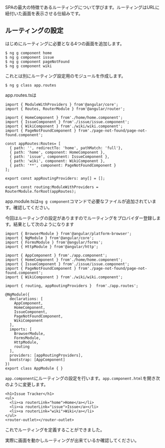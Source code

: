 SPAの最大の特徴であるルーティングについて学びます。ルーティングはURLに紐付いた画面を表示させる仕組みです。

## ルーティングの設定

はじめにルーティングに必要となる4つの画面を追加します。

```
$ ng g component home
$ ng g component issue
$ ng g component pageNotFound
$ ng g component wiki
```

これとは別にルーティング設定用のモジュールを作成します。

```
$ ng g class app.routes
```

app.routes.tsは

```
import { ModuleWithProviders } from'@angular/core';
import { Routes, RouterModule } from'@angular/router';

import { HomeComponent } from'./home/home.component';
import { IssueComponent } from'./issue/issue.component';
import { WikiComponent } from'./wiki/wiki.component';
import { PageNotFoundComponent } from'./page-not-found/page-not-found.component';

const appRoutes:Routes= [
  { path: '', redirectTo: 'home', pathMatch: 'full'},
  { path: 'home', component: HomeComponent },
  { path: 'issue', component: IssueComponent },
  { path: 'wiki', component: WikiComponent },
  { path: '**', component: PageNotFoundComponent }
];

export const appRoutingProviders: any[] = [];

export const routing:ModuleWithProviders = RouterModule.forRoot(appRoutes);
```

app.module.tsは`ng g component`コマンドで必要なファイルが追加されています。確認してください。

今回はルーティングの設定がありますのでルーティングをプロバイダー登録します。結果として次のようになります

```
import { BrowserModule } from'@angular/platform-browser';
import { NgModule } from'@angular/core';
import { FormsModule } from'@angular/forms';
import { HttpModule } from'@angular/http';

import { AppComponent } from'./app.component';
import { HomeComponent } from'./home/home.component';
import { IssueComponent } from'./issue/issue.component';
import { PageNotFoundComponent } from'./page-not-found/page-not-found.component';
import { WikiComponent } from'./wiki/wiki.component';

import { routing, appRoutingProviders }  from'./app.routes';

@NgModule({
  declarations: [
    AppComponent,
    HomeComponent,
    IssueComponent,
    PageNotFoundComponent,
    WikiComponent
  ],
  imports: [
    BrowserModule,
    FormsModule,
    HttpModule,
    routing
  ],
  providers: [appRoutingProviders],
  bootstrap: [AppComponent]
})
export class AppModule { }
```

`app.component`にルーティングの設定を行います。`app.component.html`を開き次のように変更します。

```
<h1>Issue Tracker</h1>
<ul>
  <li><a routerLink="home">Home</a></li>
  <li><a routerLink="issue">Issue</a></li>
  <li><a routerLink="wiki">Wiki</a></li>
</ul>
<router-outlet></router-outlet>
```

これでルーティングを定義することができました。

実際に画面を動かしルーティングが出来ているか確認してください。

